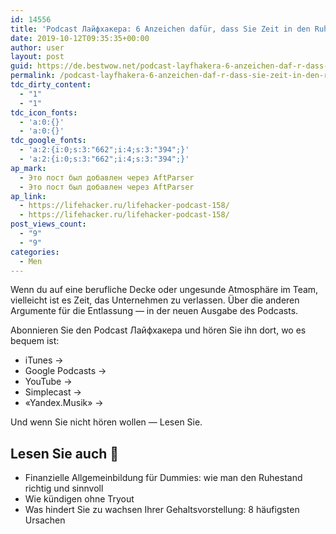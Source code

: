 ```yaml
---
id: 14556
title: 'Podcast Лайфхакера: 6 Anzeichen dafür, dass Sie Zeit in den Ruhestand'
date: 2019-10-12T09:35:35+00:00
author: user
layout: post
guid: https://de.bestwow.net/podcast-layfhakera-6-anzeichen-daf-r-dass-sie-zeit-in-den-ruhestand/
permalink: /podcast-layfhakera-6-anzeichen-daf-r-dass-sie-zeit-in-den-ruhestand/
tdc_dirty_content:
  - "1"
  - "1"
tdc_icon_fonts:
  - 'a:0:{}'
  - 'a:0:{}'
tdc_google_fonts:
  - 'a:2:{i:0;s:3:"662";i:4;s:3:"394";}'
  - 'a:2:{i:0;s:3:"662";i:4;s:3:"394";}'
ap_mark:
  - Это пост был добавлен через AftParser
  - Это пост был добавлен через AftParser
ap_link:
  - https://lifehacker.ru/lifehacker-podcast-158/
  - https://lifehacker.ru/lifehacker-podcast-158/
post_views_count:
  - "9"
  - "9"
categories:
  - Men
---
```

Wenn du auf eine berufliche Decke oder ungesunde Atmosphäre im Team, vielleicht ist es Zeit, das Unternehmen zu verlassen. Über die anderen Argumente für die Entlassung — in der neuen Ausgabe des Podcasts.</p> 

Abonnieren Sie den Podcast Лайфхакера und hören Sie ihn dort, wo es bequem ist:

  * iTunes →
  * Google Podcasts →
  * YouTube →
  * Simplecast →
  * «Yandex.Musik» →

Und wenn Sie nicht hören wollen — Lesen Sie.

<div>
  <h2 class="read-also__title">
    <span>Lesen Sie auch</span> <span>🧐 </span>
  </h2>
  
  <ul class="read-also__list">
    <li>
      Finanzielle Allgemeinbildung für Dummies: wie man den Ruhestand richtig und sinnvoll
    </li>
    <li>
      Wie kündigen ohne Tryout
    </li>
    <li>
      Was hindert Sie zu wachsen Ihrer Gehaltsvorstellung: 8 häufigsten Ursachen
    </li>
  </ul>
</div>